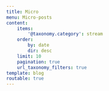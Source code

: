 ```yaml
---
title: Micro
menu: Micro-posts
content:
    items:
        '@taxonomy.category': stream
    order:
        by: date
        dir: desc
    limit: 10
    pagination: true
    url_taxonomy_filters: true
template: blog
routable: true
---
```


